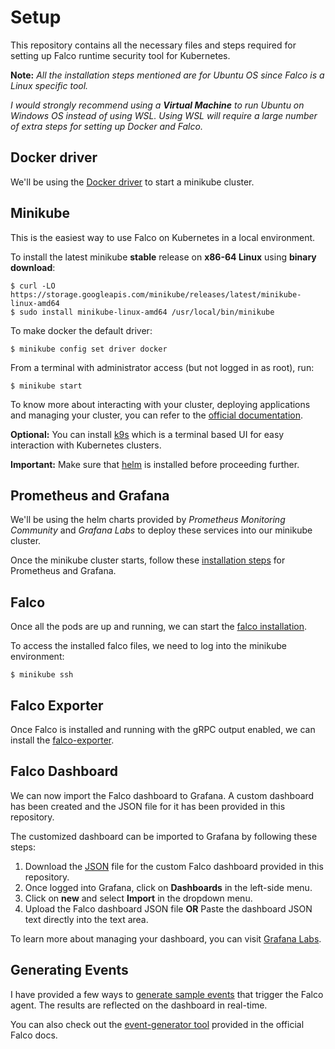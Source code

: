 # Setup
This repository contains all the necessary files and steps required for setting up Falco runtime security tool for Kubernetes. 

**Note:** *All the installation steps mentioned are for Ubuntu OS since Falco is a Linux specific tool.*

*I would strongly recommend using a **Virtual Machine** to run Ubuntu on Windows OS instead of using WSL. Using WSL will require a large number of extra steps for setting up Docker and Falco.*

## Docker driver
We'll be using the <a href="prerequisites\docker.md">Docker driver</a> to start a minikube cluster. 

## Minikube
This is the easiest way to use Falco on Kubernetes in a local environment.  

To install the latest minikube **stable** release on **x86-64 Linux** using **binary download**:
```
$ curl -LO https://storage.googleapis.com/minikube/releases/latest/minikube-linux-amd64
$ sudo install minikube-linux-amd64 /usr/local/bin/minikube
```
To make docker the default driver:
```
$ minikube config set driver docker
```
From a terminal with administrator access (but not logged in as root), run:
```
$ minikube start
```

To know more about interacting with your cluster, deploying applications and managing your cluster, you can refer to the <a href="https://minikube.sigs.k8s.io/docs/start/">official documentation</a>.

**Optional:** You can install <a href="https://k9scli.io/topics/install/">k9s</a> which is a terminal based UI for easy interaction with Kubernetes clusters.

**Important:** Make sure that <a href="https://helm.sh/">helm</a> is installed before proceeding further.

## Prometheus and Grafana
We'll be using the helm charts provided by *Prometheus Monitoring Community* and *Grafana Labs* to deploy these services into our minikube cluster.

Once the minikube cluster starts, follow these <a href="prerequisites\prometheus grafana.md">installation steps</a> for Prometheus and Grafana.

## Falco
Once all the pods are up and running, we can start the <a href="falco.md">falco installation</a>.

To access the installed falco files, we need to log into the minikube environment:
```
$ minikube ssh
```

## Falco Exporter
Once Falco is installed and running with the gRPC output enabled, we can install the <a href="falco-exporter.md">falco-exporter</a>.

## Falco Dashboard
We can now import the Falco dashboard to Grafana. A custom dashboard has been created and the JSON file for it has been provided in this repository.

The customized dashboard can be imported to Grafana by following these steps:
1. Download the <a href="falco dashboard.json" download>JSON</a> file for the custom Falco dashboard provided in this repository. 
2. Once logged into Grafana, click on **Dashboards** in the left-side menu.
3. Click on **new** and select **Import** in the dropdown menu.
4. Upload the Falco dashboard JSON file **OR** Paste the dashboard JSON text directly into the text area.

To learn more about managing your dashboard, you can visit <a href="https://grafana.com/docs/grafana/latest/dashboards/">Grafana Labs</a>.

## Generating Events
I have provided a few ways to <a href="generate events.md">generate sample events</a> that trigger the Falco agent. The results are reflected on the dashboard in real-time.

You can also check out the <a href="https://falco.org/docs/event-sources/sample-events/">event-generator tool</a> provided in the official Falco docs. 
